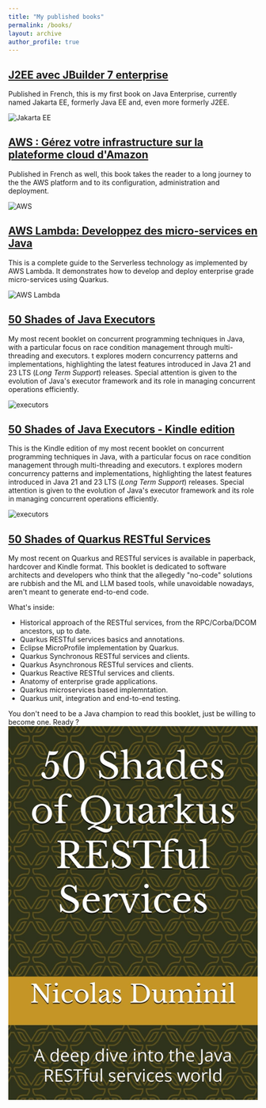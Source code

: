 ```yaml
---
title: "My published books"
permalink: /books/
layout: archive
author_profile: true
---
```


## [J2EE avec JBuilder 7 enterprise](https://shorturl.at/TOyy8)

Published in French, this is my first book on Java Enterprise, currently named Jakarta EE, formerly Java EE and, even more formerly J2EE.

![Jakarta EE](j2ee.jpg)

## [AWS : Gérez votre infrastructure sur la plateforme cloud d'Amazon](https://shorturl.at/U9qGW)

Published in French as well, this book takes the reader to a long journey to the the AWS platform and to its configuration, administration and deployment.

![AWS](aws1.jpg)

## [AWS Lambda: Developpez des micro-services en Java](https://shorturl.at/PDGMa)

This is a complete guide to the Serverless technology as implemented by AWS Lambda. It demonstrates how to develop and deploy enterprise grade micro-services using Quarkus.

![AWS Lambda](lambda.jpg)


## [50 Shades of Java Executors](https://shorturl.at/ZekHg)

My most recent booklet on concurrent programming techniques in Java, with a particular focus on race condition management through multi-threading and executors. t explores modern concurrency patterns and implementations, highlighting the latest features introduced in Java 21 and 23 LTS (*Long Term Support*) releases. Special attention is given to the evolution of Java's executor framework and its role in managing concurrent operations efficiently.

![executors](executors.jpg)

## [50 Shades of Java Executors - Kindle edition](https://shorturl.at/wEqNz)

This is the Kindle edition of my most recent booklet on concurrent programming techniques in Java, with a particular focus on race condition management through multi-threading and executors. t explores modern concurrency patterns and implementations, highlighting the latest features introduced in Java 21 and 23 LTS (*Long Term Support*) releases. Special attention is given to the evolution of Java's executor framework and its role in managing concurrent operations efficiently.

![executors](executors.jpg)

## [50 Shades of Quarkus RESTful Services](https://shorturl.at/pwCfN)

My most recent on Quarkus and RESTful services is available in paperback, hardcover and Kindle format. This booklet is dedicated to software architects and developers who think that the allegedly "no-code" solutions are rubbish and the ML and LLM based tools, while unavoidable nowadays, aren't meant to generate end-to-end code.

What's inside:

  - Historical approach of the RESTful services, from the RPC/Corba/DCOM ancestors, up to date.
  - Quarkus RESTful services basics and annotations.
  - Eclipse MicroProfile implementation by Quarkus.
  - Quarkus Synchronous RESTful services and clients.
  - Quarkus Asynchronous RESTful services and clients.
  - Quarkus Reactive RESTful services and clients.
  - Anatomy of enterprise grade applications.
  - Quarkus microservices based implemntation.
  - Quarkus unit, integration and end-to-end testing.

You don't need to be a Java champion to read this booklet, just be willing to become one. Ready ?
![quarkus](quarkus.jpg)
